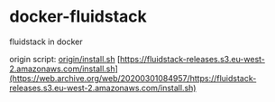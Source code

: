 # docker-fluidstack
fluidstack in docker

origin script: [origin/install.sh](origin/install.sh) [https://fluidstack-releases.s3.eu-west-2.amazonaws.com/install.sh](https://web.archive.org/web/20200301084957/https://fluidstack-releases.s3.eu-west-2.amazonaws.com/install.sh)
